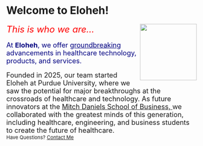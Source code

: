 <html>
<head>

</head>
<body>
<h1>Welcome to Eloheh!</h1>
<img src="https://upload.wikimedia.org/wikipedia/commons/5/57/Caduceus.svg" width = "150" align = "right" />
<font color = "red" size = "5"><i> This is who we are...</i></font>
<br>
<br>
<font color = "#000080" size = "4"> At <b>Eloheh</b>, we offer <u>groundbreaking</u> advancements in healthcare technology, products, and services. </font>
<br>
<br>
<font size = "4"> Founded in 2025, our team started Eloheh at Purdue University, where we saw the potential for major breakthroughs at the crossroads of healthcare and technology. As future innovators at the <a href = "https://business.purdue.edu/" target = "_blank"> Mitch Daniels School of Business, </a> we collaborated with the greatest minds of this generation, including healthcare, engineering, and business students to create the future of healthcare. </font>
<font size = "2"> 
<br>
Have Questions? <a href = "mailto: harpe151@purdue.edu"> Contact Me </a></font>


  
</body>












  
</html>
